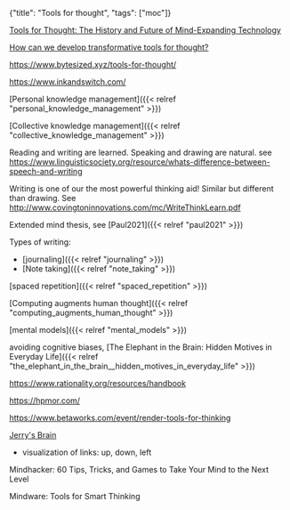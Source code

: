 {"title": "Tools for thought", "tags": ["moc"]}

[Tools for Thought: The History and Future of Mind-Expanding Technology](https://www.rheingold.com/texts/tft/)

[How can we develop transformative tools for thought?](https://numinous.productions/ttft/)

https://www.bytesized.xyz/tools-for-thought/

https://www.inkandswitch.com/

[Personal knowledge management]({{< relref "personal_knowledge_management" >}})

[Collective knowledge management]({{< relref "collective_knowledge_management" >}})

Reading and writing are learned. Speaking and drawing are natural.
see https://www.linguisticsociety.org/resource/whats-difference-between-speech-and-writing

Writing is one of our the most powerful thinking aid! Similar but different than drawing.
See http://www.covingtoninnovations.com/mc/WriteThinkLearn.pdf

Extended mind thesis, see [Paul2021]({{< relref "paul2021" >}})

Types of writing:
* [journaling]({{< relref "journaling" >}})
* [Note taking]({{< relref "note_taking" >}})

[spaced repetition]({{< relref "spaced_repetition" >}})

[Computing augments human thought]({{< relref "computing_augments_human_thought" >}})

[mental models]({{< relref "mental_models" >}})

avoiding cognitive biases, [The Elephant in the Brain: Hidden Motives in Everyday Life]({{< relref "the_elephant_in_the_brain__hidden_motives_in_everyday_life" >}})

https://www.rationality.org/resources/handbook

https://hpmor.com/

https://www.betaworks.com/event/render-tools-for-thinking

[Jerry's Brain](https://www.jerrysbrain.com/welcome)
* visualization of links: up, down, left

Mindhacker: 60 Tips, Tricks, and Games to Take Your Mind to the Next Level

Mindware: Tools for Smart Thinking

